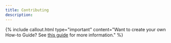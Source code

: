 ```yaml
---
title: Contributing
description: 
---
```


{% include callout.html type="important" content="Want to create your own How-to Guide? See [this guide](https://australianbiocommons.github.io/how-to-guide-template/) for more information." %}


